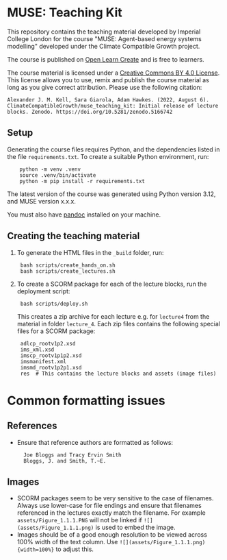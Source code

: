 # MUSE: Teaching Kit

This repository contains the teaching material developed by Imperial College London
for the course "MUSE: Agent-based energy systems modelling" developed under the
Climate Compatible Growth project.

The course is published on [Open Learn Create](fill-here)
and is free to learners.

The course material is licensed under a [Creative Commons BY 4.0 License](https://creativecommons.org/licenses/by/4.0).
This license allows you to use, remix and publish the course material as long as you give correct
attribution.  Please use the following citation:

    Alexander J. M. Kell, Sara Giarola, Adam Hawkes. (2022, August 6). ClimateCompatibleGrowth/muse_teaching_kit: Initial release of lecture blocks. Zenodo. https://doi.org/10.5281/zenodo.5166742

## Setup

Generating the course files requires Python, and the dependencies listed in the file `requirements.txt`. To create a suitable Python environment, run:

        python -m venv .venv
        source .venv/bin/activate
        python -m pip install -r requirements.txt

The latest version of the course was generated using Python version 3.12, and MUSE version x.x.x.

You must also have [pandoc](https://pandoc.org/) installed on your machine.

## Creating the teaching material

1. To generate the HTML files in the `_build` folder, run:

        bash scripts/create_hands_on.sh
        bash scripts/create_lectures.sh

2. To create a SCORM package for each of the lecture blocks, run the deployment script:

        bash scripts/deploy.sh

    This creates a zip archive for each lecture e.g. for `lecture4` from the material in folder `lecture_4`.
    Each zip files contains the following special files for a SCORM package:

        adlcp_rootv1p2.xsd
        ims_xml.xsd
        imscp_rootv1p1p2.xsd
        imsmanifest.xml
        imsmd_rootv1p2p1.xsd
        res  # This contains the lecture blocks and assets (image files)

# Common formatting issues

## References

- Ensure that reference authors are formatted as follows:

        Joe Bloggs and Tracy Ervin Smith
        Bloggs, J. and Smith, T.~E.

## Images

- SCORM packages seem to be very sensitive to the case of filenames.
  Always use lower-case for file endings and ensure that filenames referenced in the lectures exactly match the filename.
  For example `assets/Figure_1.1.1.PNG` will not be linked if `![](assets/Figure_1.1.1.png)` is used to embed the image.
- Images should be of a good enough resolution to be viewed across 100% width of the text column.
  Use `![](assets/Figure_1.1.1.png){width=100%}` to adjust this.
